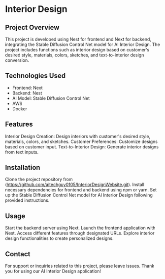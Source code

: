 # Interior Design
## Project Overview
This project is developed using Nest for frontend and Next for backend, integrating the Stable Diffusion Control Net model for AI Interior Design. The project includes functions such as interior design based on customer's desired style, materials, colors, sketches, and text-to-interior design conversion.

## Technologies Used
- Frontend: Next
- Backend: Nest
- AI Model: Stable Diffusion Control Net
- AWS
- Docker
## Features
Interior Design Creation: Design interiors with customer's desired style, materials, colors, and sketches.
Customer Preferences: Customize designs based on customer input.
Text-to-Interior Design: Generate interior designs from text inputs.
## Installation
Clone the project repository from (https://github.com/aitechguy0105/InteriorDesignWebsite.git).
Install necessary dependencies for frontend and backend using npm or yarn.
Set up the Stable Diffusion Control Net model for AI Interior Design following provided instructions.
## Usage
Start the backend server using Next.
Launch the frontend application with Nest.
Access different features through designated URLs.
Explore interior design functionalities to create personalized designs.

## Contact

For support or inquiries related to this project, please leave issues.
Thank you for using our AI Interior Design application!